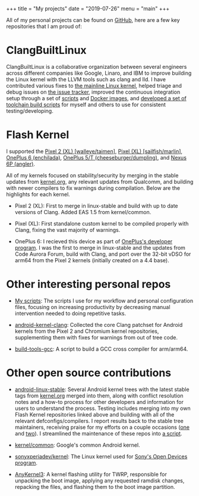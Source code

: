 +++
title = "My projects"
date = "2019-07-26"
menu = "main"
+++


All of my personal projects can be found on [GitHub](https://github.com/nathanchance), here are a few key repositories that I am proud of:


# ClangBuiltLinux

ClangBuiltLinux is a collaborative organization between several engineers across different companies like Google, Linaro, and IBM to improve building the Linux kernel with the LLVM tools such as clang and lld. I have contributed various fixes to [the mainline Linux kernel](https://git.kernel.org/pub/scm/linux/kernel/git/torvalds/linux.git/log/?qt=author&q=Nathan+Chancellor), helped triage and debug issues on [the issue tracker](https://github.com/ClangBuiltLinux/linux/issues?q=commenter%3Anathanchance), improved the continuous integration setup through a set of [scripts](https://github.com/ClangBuiltLinux/continuous-integration/commits/master?author=nathanchance) and [Docker images](https://github.com/ClangBuiltLinux/dockerimage/commits/master?commits=nathanchance), and [developed a set of toolchain build scripts](https://github.com/ClangBuiltLinux/tc-build) for myself and others to use for consistent testing/developing.


# Flash Kernel

I supported the [Pixel 2 (XL) [walleye/taimen]](https://github.com/nathanchance/wahoo), [Pixel (XL) [sailfish/marlin]](https://github.com/nathanchance/marlin), [OnePlus 6 (enchilada)](https://github.com/nathanchance/op6), [OnePlus 5/T (cheeseburger/dumpling)](https://github.com/nathanchance/op5), and [Nexus 6P (angler)](https://github.com/nathanchance/angler).

All of my kernels focused on stability/security by merging in the stable updates from [kernel.org](https://www.kernel.org), any relevant updates from Qualcomm, and building with newer compilers to fix warnings during compilation. Below are the highlights for each kernel.

* Pixel 2 (XL): First to merge in linux-stable and build with up to date versions of Clang. Added EAS 1.5 from kernel/common.

* Pixel (XL): First standalone custom kernel to be compiled properly with Clang, fixing the vast majority of warnings.

* OnePlus 6: I recieved this device as part of [OnePlus's developer program](https://www.xda-developers.com/oneplus-6-developer-application/). I was the first to merge in linux-stable and the updates from Code Aurora Forum, build with Clang, and port over the 32-bit vDSO for arm64 from the Pixel 2 kernels (initially created on a 4.4 base).


# Other interesting personal repos

* [My scripts](https://github.com/nathanchance/scripts): The scripts I use for my workflow and personal configuration files, focusing on increasing productivity by decreasing manual intervention needed to doing repetitive tasks.

* [android-kernel-clang](https://github.com/nathanchance/android-kernel-clang): Collected the core Clang patchset for Android kernels from the Pixel 2 and Chromium kernel repositories, supplementing them with fixes for warnings from out of tree code.

* [build-tools-gcc](https://github.com/nathanchance/build-tools-gcc): A script to build a GCC cross compiler for arm/arm64.



# Other open source contributions

* [android-linux-stable](https://github.com/android-linux-stable): Several Android kernel trees with the latest stable tags from [kernel.org](https://www.kernel.org) merged into them, along with conflict resolution notes and a how-to process for other developers and information for users to understand the process. Testing includes merging into my own Flash Kernel repositories linked above and building with all of the relevant defconfigs/compilers. I report results back to the stable tree maintainers, receiving praise for my efforts on a couple occasions ([one](https://lore.kernel.org/lkml/20171117083016.GA20306@kroah.com/) and [two](https://lore.kernel.org/lkml/20180805140301.GA17056@kroah.com/)). I streamlined the maintenance of these repos into [a script](https://github.com/nathanchance/scripts/blob/master/workstation/als).

* [kernel/common](https://android-review.googlesource.com/q/project:kernel/common+author:natechancellor%2540gmail.com): Google's common Android kernel.

* [sonyxperiadev/kernel](https://github.com/sonyxperiadev/kernel/pulls?q=author%3Anathanchance): The Linux kernel used for [Sony's Open Devices program](https://developer.sony.com/develop/open-devices/).

* [AnyKernel3](https://github.com/osm0sis/AnyKernel3/commits/master?author=nathanchance): A kernel flashing utility for TWRP, responsible for unpacking the boot image, applying any requested ramdisk changes, repacking the files, and flashing them to the boot image partition.
